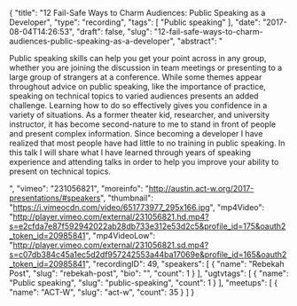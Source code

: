 {
  "title": "12 Fail-Safe Ways to Charm Audiences: Public Speaking as a Developer",
  "type": "recording",
  "tags": [
    "Public speaking"
  ],
  "date": "2017-08-04T14:26:53",
  "draft": false,
  "slug": "12-fail-safe-ways-to-charm-audiences-public-speaking-as-a-developer",
  "abstract": "<p>Public speaking skills can help you get your point across in any group, whether you are joining the discussion in team meetings or presenting to a large group of strangers at a conference. While some themes appear throughout advice on public speaking, like the importance of practice, speaking on technical topics to varied audiences presents an added challenge. Learning how to do so effectively gives you confidence in a variety of situations. As a former theater kid, researcher, and university instructor, it has become second-nature to me to stand in front of people and present complex information. Since becoming a developer I have realized that most people have had little to no training in public speaking. In this talk I will share what I have learned through years of speaking experience and attending talks in order to help you improve your ability to present on technical topics.</p>",
  "vimeo": "231056821",
  "moreinfo": "http://austin.act-w.org/2017-presentations/#speakers",
  "thumbnail": "https://i.vimeocdn.com/video/651773977_295x166.jpg",
  "mp4Video": "http://player.vimeo.com/external/231056821.hd.mp4?s=e2cfda7e87f592942022ab28db733e312e53d2c5&profile_id=175&oauth2_token_id=20985841",
  "mp4VideoLow": "http://player.vimeo.com/external/231056821.sd.mp4?s=c07db384c45a1ec5d2df957242553a44ba17069e&profile_id=165&oauth2_token_id=20985841",
  "recordingID": 49,
  "speakers": [
    {
      "name": "Rebekah Post",
      "slug": "rebekah-post",
      "bio": "",
      "count": 1
    }
  ],
  "ugtvtags": [
    {
      "name": "Public speaking",
      "slug": "public-speaking",
      "count": 1
    }
  ],
  "meetups": [
    {
      "name": "ACT-W",
      "slug": "act-w",
      "count": 35
    }
  ]
}